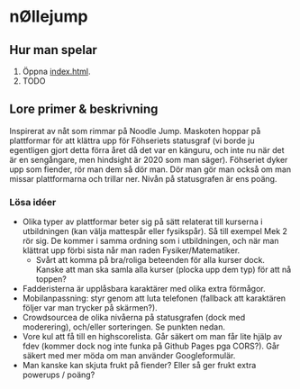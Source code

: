 # nØllejump

## Hur man spelar
1. Öppna [index.html](https://helmernylen.github.io/nollejump).
2. TODO

## Lore primer & beskrivning
Inspirerat av nåt som rimmar på Noodle Jump. Maskoten hoppar på plattformar för att klättra upp för Föhseriets statusgraf (vi borde ju egentligen gjort detta förra året då det var en känguru, och inte nu när det är en sengångare, men hindsight är 2020 som man säger). Föhseriet dyker upp som fiender, rör man dem så dör man. Dör man gör man också om man missar plattformarna och trillar ner. Nivån på statusgrafen är ens poäng.

### Lösa idéer
- Olika typer av plattformar beter sig på sätt relaterat till kurserna i utbildningen (kan välja mattespår eller fysikspår). Så till exempel Mek 2 rör sig. De kommer i samma ordning som i utbildningen, och när man klättrat upp förbi sista når man raden Fysiker/Matematiker.
  - Svårt att komma på bra/roliga beteenden för alla kurser dock. Kanske att man ska samla alla kurser (plocka upp dem typ) för att nå toppen?
- Fadderisterna är upplåsbara karaktärer med olika extra förmågor.
- Mobilanpassning: styr genom att luta telefonen (fallback att karaktären följer var man trycker på skärmen?).
- Crowdsourcea de olika nivåerna på statusgrafen (dock med moderering), och/eller sorteringen. Se punkten nedan.
- Vore kul att få till en highscorelista. Går säkert om man får lite hjälp av fdev (kommer dock nog inte funka på Github Pages pga CORS?). Går säkert med mer möda om man använder Googleformulär.
- Man kanske kan skjuta frukt på fiender? Eller så ger frukt extra powerups / poäng?

